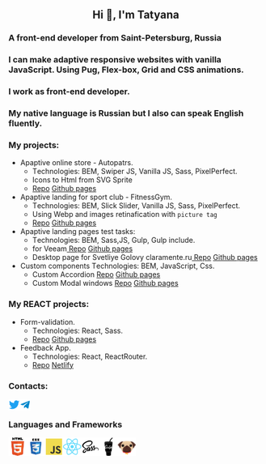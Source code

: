 <h2 align="center">Hi 👋, I'm Tatyana</h2>
<h3>A front-end developer from Saint-Petersburg, Russia</h4>
<h3>I can make adaptive responsive websites with vanilla JavaScript. Using Pug, Flex-box, Grid and CSS animations.</h3>
<h3>I work as front-end developer.</h3>
<h3>My native language is Russian but I also can speak English fluently.</h3>

 <h3>My projects:</h3>
 <ul>

 <li>
 Apaptive online store - Autopatrs.
 <ul>
 <li>Тechnologies: BEM, Swiper JS, Vanilla JS, Sass, PixelPerfect.</li>
 <li>Icons to Html from SVG Sprite</li>
 <li><a href="https://github.com/tkyzmina/autoparts-shop">Repo</a> <a href="https://tkyzmina.github.io/autoparts-shop/">Github pages</a></li>
 </ul>  
 </li>
 <li>
 Apaptive landing for sport club - FitnessGym.
 <ul>
 <li>Тechnologies: BEM, Slick Slider, Vanilla JS, Sass, PixelPerfect.</li>
 <li>Using Webp and images retinafication with <code>picture tag</code></li>
 <li><a href="https://github.com/tkyzmina/fitnes-supergym">Repo</a> <a href="https://tkyzmina.github.io/fitnes-supergym/">Github pages</a></li>
 </ul>  
 </li>
 <li>
  Apaptive landing pages test tasks:
  <ul>
  <li>Тechnologies: BEM, Sass,JS, Gulp, Gulp include.</li>
  <li>for Veeam<a href="https://tkyzmina.github.io/landing-page-test/"> Repo</a> <a href="https://github.com/tkyzmina/landing-page-test">Github pages</a></li>
  <li>Desktop page for Svetliye Golovy claramente.ru<a href="https://github.com/tkyzmina/desktop-landig"> Repo</a> <a href="https://tkyzmina.github.io/desktop-landig/">Github pages</a></li>
  </ul>  
 </li>
 <li>
  Custom components
  Тechnologies:  BEM, JavaScript, Css.
  <ul>  
  <li>Custom Accordion <a href="https://github.com/tkyzmina/custom-tab">Repo</a> <a href="https://tkyzmina.github.io/custom-tab/">Github pages</a></li>
  <li>Custom Modal windows <a href="https://github.com/tkyzmina/custom-modals">Repo</a> <a href="https://tkyzmina.github.io/custom-modals/">Github pages</a></li>
  </ul>  
 </li>
 </ul>
 <h3>My REACT projects:</h3>
 <ul>
 <li>
 Form-validation.
 <ul>
 <li> Тechnologies: React, Sass.</li>
 <li><a href="https://github.com/tkyzmina/react-form/tree/master">Repo</a> <a href="https://tkyzmina.github.io/react-form/">Github pages</a></li>
 </ul>   
 </li>
 <li>
 Feedback App.
 <ul>
 <li> Тechnologies: React, ReactRouter.</li>
 <li><a href="https://github.com/tkyzmina/Feedback-App">Repo</a> <a href="https://elaborate-chimera-54c070.netlify.app/">Netlify</a></li>
 </ul>   
 </li>
 </ul> 

<h3>Contacts:</h3>
<a href="https://twitter.com/tkyzmina" target="blank"><img align="left" src="icons/twitter.svg" alt="tkyzmina" width="22px" /></a>
  <a href="https://t.me/tkyzmina">
  <img align="left" alt="tkyzmina's Telegram" width="22px" src="icons/telegram.svg" />
</a>
<br />

### Languages and Frameworks

<img align="left" src="icons/html.svg" width="36" />
<img align="left" src="icons/css3.svg"   width="36" />
<img align="left" src="icons/js.svg"  width="36" />
<img align="left" src="icons/react.svg"  width="36" />
<img align="left" src="icons/sass.svg"  width="36" />
<img align="left" src="icons/gulp.svg" width="36" />
<img align="left" src="icons/pug.png" width="36" />

<br />
<br />
<br />
